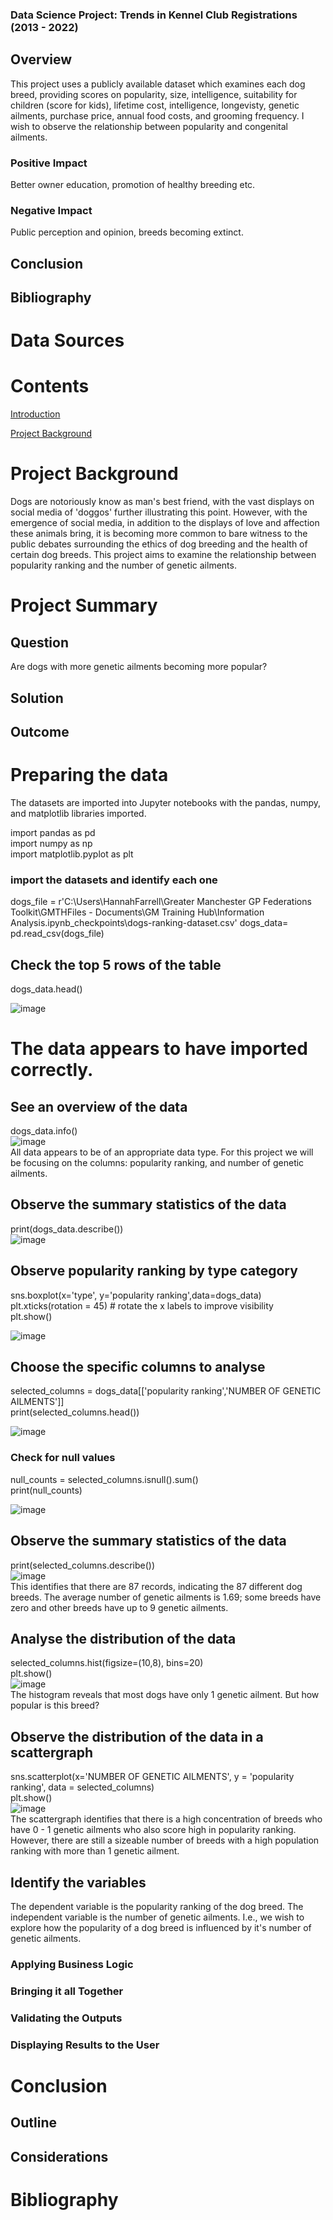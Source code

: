 
### Data Science Project: Trends in Kennel Club Registrations (2013 - 2022)


## Overview

This project uses a publicly available dataset which examines each dog breed, providing scores on popularity, size, intelligence, suitability for children (score for kids), lifetime cost, intelligence, longevisty, genetic ailments, purchase price, annual food costs, and grooming frequency. I wish to observe the relationship between popularity and congenital ailments.

### Positive Impact
Better owner education, promotion of healthy breeding etc.

### Negative Impact
Public perception and opinion, breeds becoming extinct.

## Conclusion

##  Bibliography


# Data Sources

# Contents

[Introduction](#introduction)

[Project Background](#project-background)

# Project Background
Dogs are notoriously know as man's best friend, with the vast displays on social media of 'doggos' further illustrating this point. However, with the emergence of social media, in addition to the displays of love and affection these animals bring, it is becoming more common to bare witness to the public debates surrounding the ethics of dog breeding and the health of certain dog breeds. This project aims to examine the relationship between popularity ranking and the number of genetic ailments. 

# Project Summary

## Question
Are dogs with more genetic ailments becoming more popular?

## Solution

## Outcome


# Preparing the data
The datasets are imported into Jupyter notebooks with the pandas, numpy, and matplotlib libraries imported.

import pandas as pd  
import numpy as np  
import matplotlib.pyplot as plt  

### import the datasets and identify each one
dogs_file = r'C:\Users\HannahFarrell\Greater Manchester GP Federations Toolkit\GMTHFiles - Documents\GM Training Hub\Information Analysis\.ipynb_checkpoints\dogs-ranking-dataset.csv'
dogs_data= pd.read_csv(dogs_file)

## Check the top 5 rows of the table
dogs_data.head()  

![image](https://github.com/user-attachments/assets/96048de0-e306-47bf-9d9a-8a804dd34e15)
# The data appears to have imported correctly.

## See an overview of the data

dogs_data.info()  
![image](https://github.com/user-attachments/assets/51af1835-6374-460d-ad41-1670de7a30be)  
All data appears to be of an appropriate data type. For this project we will be focusing on the columns: popularity ranking, and number of genetic ailments.

## Observe the summary statistics of the data
print(dogs_data.describe())  
![image](https://github.com/user-attachments/assets/6bbd1fb4-3ed2-47c7-aeba-f00cb4537a35)

## Observe popularity ranking by type category
sns.boxplot(x='type', y='popularity ranking',data=dogs_data)  
plt.xticks(rotation = 45) # rotate the x labels to improve visibility  
plt.show()  

![image](https://github.com/user-attachments/assets/9ddd84e4-7b45-4d1b-88ee-5dcc9142b1bc)



## Choose the specific columns to analyse

selected_columns = dogs_data[['popularity ranking','NUMBER OF GENETIC AILMENTS']]  
print(selected_columns.head())  

![image](https://github.com/user-attachments/assets/321054c1-ce2a-4c4a-89b7-428d0b3e06aa)

### Check for null values
null_counts = selected_columns.isnull().sum()  
print(null_counts)  

![image](https://github.com/user-attachments/assets/d4d08d8b-74c8-49bf-9752-afb466ff633b)

## Observe the summary statistics of the data
print(selected_columns.describe())  
![image](https://github.com/user-attachments/assets/97cbc5fb-6791-4bb2-835e-8c16350528c3)  
This identifies that there are 87 records, indicating the 87 different dog breeds. The average number of genetic ailments is 1.69; some breeds have zero and other breeds have up to 9 genetic ailments.

## Analyse the distribution of the data
selected_columns.hist(figsize=(10,8), bins=20)  
plt.show()  
![image](https://github.com/user-attachments/assets/303a2a9a-ebb0-4009-b3c8-7d295ae13809)  
The histogram reveals that most dogs have only 1 genetic ailment. But how popular is this breed?

## Observe the distribution of the data in a scattergraph
sns.scatterplot(x='NUMBER OF GENETIC AILMENTS', y = 'popularity ranking', data = selected_columns)  
plt.show()  
![image](https://github.com/user-attachments/assets/f691ace7-f398-4ebd-9315-e091e119a135)  
The scattergraph identifies that there is a high concentration of breeds who have 0 - 1 genetic ailments who also score high in popularity ranking. However, there are still a sizeable number of breeds with a high population ranking with more than 1 genetic ailment. 

## Identify the variables
The dependent variable is the popularity ranking of the dog breed. The independent variable is the number of genetic ailments. I.e., we wish to explore how the popularity of a dog breed is influenced by it's number of genetic ailments.

### Applying Business Logic



### Bringing it all Together



### Validating the Outputs



### Displaying Results to the User


# Conclusion

## Outline



## Considerations



#  Bibliography

